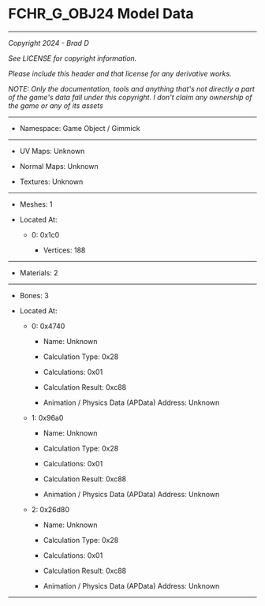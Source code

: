 # FCHR_G_OBJ24 Model Data

---

*Copyright 2024 - Brad D*

*See LICENSE for copyright information.*

*Please include this header and that license for any derivative works.*

*NOTE: Only the documentation, tools and anything that's not directly a part of the game's data fall under this copyright. I don't claim any ownership of the game or any of its assets*

---

* Namespace: Game Object / Gimmick

---

* UV Maps: Unknown

* Normal Maps: Unknown

* Textures: Unknown

---

* Meshes: 1

* Located At:

  * 0: 0x1c0

    * Vertices: 188

---

* Materials: 2

---

* Bones: 3

* Located At:

  * 0: 0x4740

    * Name: Unknown

    * Calculation Type: 0x28

    * Calculations: 0x01

    * Calculation Result: 0xc88

    * Animation / Physics Data (APData) Address: Unknown

  * 1: 0x96a0

    * Name: Unknown

    * Calculation Type: 0x28

    * Calculations: 0x01

    * Calculation Result: 0xc88

    * Animation / Physics Data (APData) Address: Unknown

  * 2: 0x26d80

    * Name: Unknown

    * Calculation Type: 0x28

    * Calculations: 0x01

    * Calculation Result: 0xc88

    * Animation / Physics Data (APData) Address: Unknown

---


